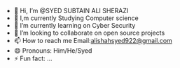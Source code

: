 - 👋 Hi, I’m @SYED SUBTAIN ALI SHERAZI
- 👀 I,m currently Studying Computer science 
- 🌱 I’m currently learning on Cyber Security 
- 💞️ I’m looking to collaborate on open source projects 
- 📫 How to reach me  Email:alishahsyed922@gmail.com 
- 😄 Pronouns: Him/He/Syed
- ⚡ Fun fact: ...

<!---
Alisyed9/Alisyed9 is a ✨ special ✨ repository because its `README.md` (this file) appears on your GitHub profile.
You can click the Preview link to take a look at your changes.
--->
